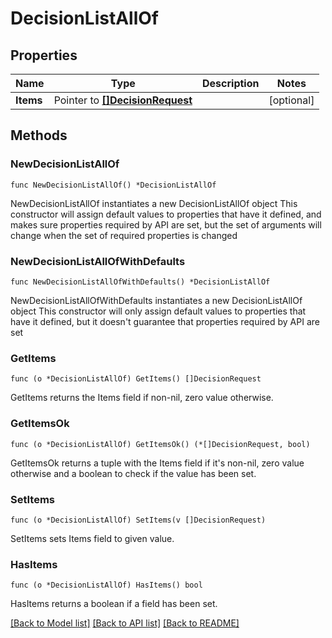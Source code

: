 # DecisionListAllOf

## Properties

Name | Type | Description | Notes
------------ | ------------- | ------------- | -------------
**Items** | Pointer to [**[]DecisionRequest**](DecisionRequest.md) |  | [optional] 

## Methods

### NewDecisionListAllOf

`func NewDecisionListAllOf() *DecisionListAllOf`

NewDecisionListAllOf instantiates a new DecisionListAllOf object
This constructor will assign default values to properties that have it defined,
and makes sure properties required by API are set, but the set of arguments
will change when the set of required properties is changed

### NewDecisionListAllOfWithDefaults

`func NewDecisionListAllOfWithDefaults() *DecisionListAllOf`

NewDecisionListAllOfWithDefaults instantiates a new DecisionListAllOf object
This constructor will only assign default values to properties that have it defined,
but it doesn't guarantee that properties required by API are set

### GetItems

`func (o *DecisionListAllOf) GetItems() []DecisionRequest`

GetItems returns the Items field if non-nil, zero value otherwise.

### GetItemsOk

`func (o *DecisionListAllOf) GetItemsOk() (*[]DecisionRequest, bool)`

GetItemsOk returns a tuple with the Items field if it's non-nil, zero value otherwise
and a boolean to check if the value has been set.

### SetItems

`func (o *DecisionListAllOf) SetItems(v []DecisionRequest)`

SetItems sets Items field to given value.

### HasItems

`func (o *DecisionListAllOf) HasItems() bool`

HasItems returns a boolean if a field has been set.


[[Back to Model list]](../README.md#documentation-for-models) [[Back to API list]](../README.md#documentation-for-api-endpoints) [[Back to README]](../README.md)


